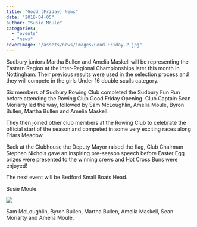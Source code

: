```yaml
---
title: "Good (Friday) News"
date: "2018-04-05"
author: "Susie Moule"
categories:
  - "events"
  - "news"
coverImage: "/assets/news/images/Good-Friday-2.jpg"
---
```


Sudbury juniors Martha Bullen and Amelia Maskell will be representing the Eastern Region at the Inter-Regional Championships later this month in Nottingham. Their previous results were used in the selection process and they will compete in the girls Under 16 double sculls category.

Six members of Sudbury Rowing Club completed the Sudbury Fun Run before attending the Rowing Club Good Friday Opening. Club Captain Sean Moriarty led the way, followed by Sam McLoughlin, Amelia Moule, Byron Bullen, Martha Bullen and Amelia Maskell.

They then joined other club members at the Rowing Club to celebrate the official start of the season and competed in some very exciting races along Friars Meadow.

Back at the Clubhouse the Deputy Mayor raised the flag, Club Chairman Stephen Nichols gave an inspiring pre-season speech before Easter Egg prizes were presented to the winning crews and Hot Cross Buns were enjoyed!

The next event will be Bedford Small Boats Head.

Susie Moule.

[![](/assets/news/images/Good-Friday-1.jpg)](http://sudburyrowingclub.org.uk/wp-content/uploads/2018/04/Good-Friday-1.jpg)

Sam McLoughlin, Byron Bullen, Martha Bullen, Amelia Maskell, Sean Moriarty and Amelia Moule.
